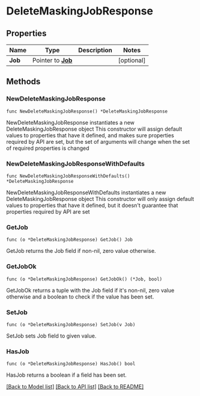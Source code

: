 # DeleteMaskingJobResponse

## Properties

Name | Type | Description | Notes
------------ | ------------- | ------------- | -------------
**Job** | Pointer to [**Job**](Job.md) |  | [optional] 

## Methods

### NewDeleteMaskingJobResponse

`func NewDeleteMaskingJobResponse() *DeleteMaskingJobResponse`

NewDeleteMaskingJobResponse instantiates a new DeleteMaskingJobResponse object
This constructor will assign default values to properties that have it defined,
and makes sure properties required by API are set, but the set of arguments
will change when the set of required properties is changed

### NewDeleteMaskingJobResponseWithDefaults

`func NewDeleteMaskingJobResponseWithDefaults() *DeleteMaskingJobResponse`

NewDeleteMaskingJobResponseWithDefaults instantiates a new DeleteMaskingJobResponse object
This constructor will only assign default values to properties that have it defined,
but it doesn't guarantee that properties required by API are set

### GetJob

`func (o *DeleteMaskingJobResponse) GetJob() Job`

GetJob returns the Job field if non-nil, zero value otherwise.

### GetJobOk

`func (o *DeleteMaskingJobResponse) GetJobOk() (*Job, bool)`

GetJobOk returns a tuple with the Job field if it's non-nil, zero value otherwise
and a boolean to check if the value has been set.

### SetJob

`func (o *DeleteMaskingJobResponse) SetJob(v Job)`

SetJob sets Job field to given value.

### HasJob

`func (o *DeleteMaskingJobResponse) HasJob() bool`

HasJob returns a boolean if a field has been set.


[[Back to Model list]](../README.md#documentation-for-models) [[Back to API list]](../README.md#documentation-for-api-endpoints) [[Back to README]](../README.md)


